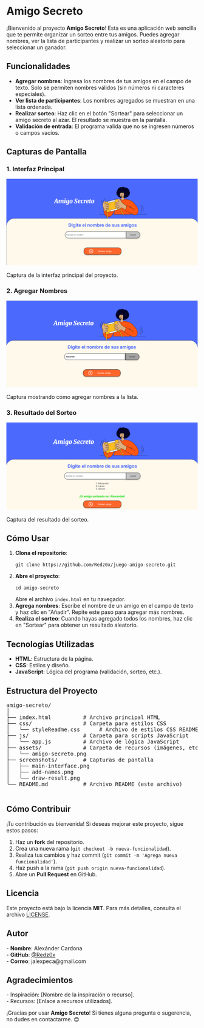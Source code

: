 <!DOCTYPE html>
<html lang="es">
<head>
    <meta charset="UTF-8">
    <meta name="viewport" content="width=device-width, initial-scale=1.0">
    <link rel="stylesheet" href="CSS/styleReadme.css">

</head>
<body>
    <h1>Amigo Secreto</h1>
    <p>
        ¡Bienvenido al proyecto <strong>Amigo Secreto</strong>! Esta es una aplicación web sencilla que te permite organizar un sorteo entre tus amigos. Puedes agregar nombres, ver la lista de participantes y realizar un sorteo aleatorio para seleccionar un ganador.
    </p>
    <h2>Funcionalidades</h2>
    <ul>
        <li><strong>Agregar nombres</strong>: Ingresa los nombres de tus amigos en el campo de texto. Solo se permiten nombres válidos (sin números ni caracteres especiales).</li>
        <li><strong>Ver lista de participantes</strong>: Los nombres agregados se muestran en una lista ordenada.</li>
        <li><strong>Realizar sorteo</strong>: Haz clic en el botón "Sortear" para seleccionar un amigo secreto al azar. El resultado se muestra en la pantalla.</li>
        <li><strong>Validación de entrada</strong>: El programa valida que no se ingresen números o campos vacíos.</li>
    </ul>
    <h2>Capturas de Pantalla</h2>
    <h3>1. Interfaz Principal</h3>
    <img src="screenshots/main-interface.png" alt="Interfaz Principal" class="screenshot">
    <p>Captura de la interfaz principal del proyecto.</p>
    <h3>2. Agregar Nombres</h3>
    <img src="screenshots/add-names.png" alt="Agregar Nombres" class="screenshot">
    <p>Captura mostrando cómo agregar nombres a la lista.</p>
    <h3>3. Resultado del Sorteo</h3>
    <img src="screenshots/draw-result.png" alt="Resultado del Sorteo" class="screenshot">
    <p>Captura del resultado del sorteo.</p>
    <h2>Cómo Usar</h2>
    <ol>
        <li><strong>Clona el repositorio</strong>:
            <pre><code>git clone https://github.com/Redz0x/juego-amigo-secreto.git</code></pre>
        </li> 
        <li><strong>Abre el proyecto</strong>:
            <pre><code>cd amigo-secreto</code></pre>
            Abre el archivo <code>index.html</code> en tu navegador.
        </li>
        <li><strong>Agrega nombres</strong>:
            Escribe el nombre de un amigo en el campo de texto y haz clic en "Añadir". Repite este paso para agregar más nombres.
        </li>
        <li><strong>Realiza el sorteo</strong>:
            Cuando hayas agregado todos los nombres, haz clic en "Sortear" para obtener un resultado aleatorio.
        </li>
    </ol>
    <h2>Tecnologías Utilizadas</h2>
    <ul>
        <li><strong>HTML</strong>: Estructura de la página.</li>
        <li><strong>CSS</strong>: Estilos y diseño.</li>
        <li><strong>JavaScript</strong>: Lógica del programa (validación, sorteo, etc.).</li>
    </ul>
    <h2>Estructura del Proyecto</h2>
    <pre>
amigo-secreto/
│
├── index.html          # Archivo principal HTML
├── css/                # Carpeta para estilos CSS
│   └── styleReadme.css      # Archivo de estilos CSS README.md
├── js/                 # Carpeta para scripts JavaScript
│   └── app.js          # Archivo de lógica JavaScript
├── assets/             # Carpeta de recursos (imágenes, etc.)
│   └── amigo-secreto.png
├── screenshots/        # Capturas de pantalla
│   ├── main-interface.png
│   ├── add-names.png
│   └── draw-result.png
└── README.md           # Archivo README (este archivo)
    </pre>
    <h2>Cómo Contribuir</h2>
    <p>
        ¡Tu contribución es bienvenida! Si deseas mejorar este proyecto, sigue estos pasos:
    </p>
    <ol>
        <li>Haz un <strong>fork</strong> del repositorio.</li>
        <li>Crea una nueva rama (<code>git checkout -b nueva-funcionalidad</code>).</li>
        <li>Realiza tus cambios y haz commit (<code>git commit -m 'Agrega nueva funcionalidad'</code>).</li>
        <li>Haz push a la rama (<code>git push origin nueva-funcionalidad</code>).</li>
        <li>Abre un <strong>Pull Request</strong> en GitHub.</li>
    </ol>
    <h2>Licencia</h2>
    <p>
        Este proyecto está bajo la licencia <strong>MIT</strong>. Para más detalles, consulta el archivo <a href="LICENSE">LICENSE</a>.
    </p>
    <h2>Autor</h2>
    <p>
        - <strong>Nombre</strong>: Alexánder Cardona<br>
        - <strong>GitHub</strong>: <a href="https://github.com/Redz0x/juego-amigo-secreto">@Redz0x</a><br>
        - <strong>Correo</strong>: jalexpeca@gmail.com
    </p>
    <h2>Agradecimientos</h2>
    <p>
        - Inspiración: [Nombre de la inspiración o recurso].<br>
        - Recursos: [Enlace a recursos utilizados].
    </p>
    <p>
        ¡Gracias por usar <strong>Amigo Secreto</strong>! Si tienes alguna pregunta o sugerencia, no dudes en contactarme. 😊
    </p>
</body>
</html>
